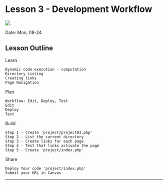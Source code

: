 # Lesson 3 - Development Workflow
![](image)

Date: Mon, 08-24

## Lesson Outline

Learn

    Dynamic code execution - computation
    Directory Listing
    Creating links
    Page Navigation

Plan

    Workflow: Edit, Deploy, Test
    Edit
    Deploy
    Test

Build

    Step 1 - Create 'project/project03.php'
    Step 2 - List the current directory
    Step 3 - Create links for each page
    Step 4 - Test that links activate the page
    Step 5 - Create 'project/index.php'

Share

    Deploy Your code 'project/index.php'
    Submit your URL in Canvas


---